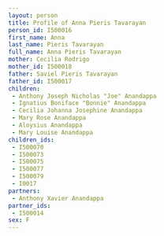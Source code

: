 ```yaml
---
layout: person
title: Profile of Anna Pieris Tavarayan
person_id: I500016
first_name: Anna
last_name: Pieris Tavarayan
full_name: Anna Pieris Tavarayan
mother: Cecilia Rodrigo
mother_id: I500018
father: Saviel Pieris Tavarayan
father_id: I500017
children:
 - Anthony Joseph Nicholas "Joe" Anandappa
 - Ignatius Boniface "Bonnie" Anandappa
 - Cecilia Johanna Josephine Anandappa
 - Mary Rose Anandappa
 - Aloysius Anandappa
 - Mary Louise Anandappa
children_ids:
 - I500070
 - I500073
 - I500075
 - I500077
 - I500079
 - I0017
partners:
 - Anthony Xavier Anandappa
partner_ids:
 - I500014
sex: F
---
```


